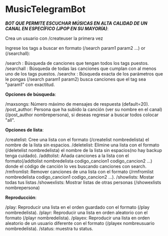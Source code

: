 # MusicTelegramBot

***BOT QUE PERMITE ESCUCHAR MÚSICAS EN ALTA CALIDAD DE UN CANAL EN ESPECÍFICO (JPOP EN SU MAYORÍA)***:

Crea un usuario con /createuser la primera vez

Ingrese los tags a buscar en formato (/search param1 param2 ...) or (/searchall):

/search : Búsqueda de canciones que tengan todos los tags puestos.
/searchall : Búsqueda de todas las canciones que cumplan con al menos uno de los tags puestos.
/searchx : Búsqueda exacta de los parámetros que le pongas (/search param1 param2) busca canciones que el tag sea "param1" con exactitud.

**Opciones de búsqueda**:

/maxsongs: Número máximo de mensajes de respuesta (default=20).
/post_author: Persona que ha subido la canción (ver su nombre en el canal) (/post_author nombrepersona), si deseas regresar a buscar todos colocar "all".

**Opciones de lista**:

/createlist: Cree una lista con el formato (/createlist nombredelista) el nombre de la lista sin espacios.
/deletelist: Elimine una lista con el formato (/deletelist nombredelista) el nombre de la lista sin espacios(no hay backup tenga cuidado).
/addtolist: Añada canciones a la lista con el formato(/addtolist nombredelista codigo_cancion1 codigo_cancion2 ...) donde el código de canción lo ves buscando canciones con search.
/rmfromlist: Remover canciones de una lista con el formato (/rmfromlist nombredelista codigo_cancion1 codigo_cancion2 ...).
/showlists: Mostar todas tus listas
/showexlists: Mostrar listas de otras personas (/showexlists nombrepersona)

**Reproducción**:

/play: Reproducir una lista en el orden guardado con el formato (/play nombredelista).
/playr: Reproducir una lista en orden aleatorio con el formato (/playr nombredelista).
/playex: Reproducir una lista en orden aleatorio de un usuario diferente con el formato (/playex nombreusuario nombredelista).
/status: muestra tu status.
